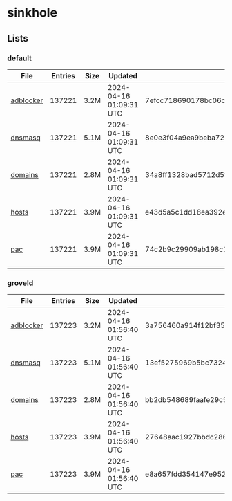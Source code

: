 # sinkhole

## Lists

### default

|File|Entries|Size|Updated|Hash|
|-|-|-|-|-|
|[adblocker](https://raw.githubusercontent.com/groveld/sinkhole/lists/default/adblocker.txt)|137221|3.2M|2024-04-16 01:09:31 UTC|7efcc718690178bc06c298371f52c63b6712ea88115f736bb8b5fc3ca0765640|
|[dnsmasq](https://raw.githubusercontent.com/groveld/sinkhole/lists/default/dnsmasq.txt)|137221|5.1M|2024-04-16 01:09:31 UTC|8e0e3f04a9ea9beba7251139f00099c8f6eb06ea9ddc65887506f67bc9e0c415|
|[domains](https://raw.githubusercontent.com/groveld/sinkhole/lists/default/domains.txt)|137221|2.8M|2024-04-16 01:09:31 UTC|34a8ff1328bad5712d5fd24da311634535e429187e4ef7fd5feea1adc985fd58|
|[hosts](https://raw.githubusercontent.com/groveld/sinkhole/lists/default/hosts.txt)|137221|3.9M|2024-04-16 01:09:31 UTC|e43d5a5c1dd18ea392e10d1783cbef009749ea2c448e583c4142ab6822457ea9|
|[pac](https://raw.githubusercontent.com/groveld/sinkhole/lists/default/pac.txt)|137221|3.9M|2024-04-16 01:09:31 UTC|74c2b9c29909ab198c1566f9818c680bac4e85dd4c7484b3e6f7df49e1eb4498|

### groveld

|File|Entries|Size|Updated|Hash|
|-|-|-|-|-|
|[adblocker](https://raw.githubusercontent.com/groveld/sinkhole/lists/groveld/adblocker.txt)|137223|3.2M|2024-04-16 01:56:40 UTC|3a756460a914f12bf3597fe64259f947b85f80ba75d37c05a44f4135e137bd20|
|[dnsmasq](https://raw.githubusercontent.com/groveld/sinkhole/lists/groveld/dnsmasq.txt)|137223|5.1M|2024-04-16 01:56:40 UTC|13ef5275969b5bc7324b9d2fc9d5f91c825961c158be392eebe97650bdec8128|
|[domains](https://raw.githubusercontent.com/groveld/sinkhole/lists/groveld/domains.txt)|137223|2.8M|2024-04-16 01:56:40 UTC|bb2db548689faafe29c5665007d6ef18a6dbe26a5beec33a5d7eeb2b44a3e419|
|[hosts](https://raw.githubusercontent.com/groveld/sinkhole/lists/groveld/hosts.txt)|137223|3.9M|2024-04-16 01:56:40 UTC|27648aac1927bbdc2861756f4d26580eb5743a32eceec92b1c3624b8b6ca07e1|
|[pac](https://raw.githubusercontent.com/groveld/sinkhole/lists/groveld/pac.txt)|137223|3.9M|2024-04-16 01:56:40 UTC|e8a657fdd354147e9528cc9801bec1b6f550375460e168dd1b9f2a598b001fb1|

